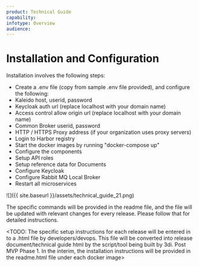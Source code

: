 ```yaml
---
product: Technical Guide
capability:
infotype: Overview
audience:
---
```


# Installation and Configuration

Installation involves the following steps:



*   Create a .env file \(copy from sample .env file provided\), and configure the following:
   *   Kaleido host, userid, password
   *   Keycloak auth url \(replace localhost with your domain name\)
   *   Access control allow origin url \(replace localhost with your domain name\)
   *   Common Broker userid, password
   *   HTTP / HTTPS Proxy address \(if your organization uses proxy servers\)
*   Login to Harbor registry
*   Start the docker images by running "docker-compose up"
*   Configure the components
   *   Setup API roles
   *   Setup reference data for Documents
   *   Configure Keycloak
   *   Configure Rabbit MQ Local Broker
*   Restart all microservices

![]({{ site.baseurl }}/assets/technical_guide_21.png)

The specific commands will be provided in the readme file, and the file will be updated with relevant changes for every release. Please follow that for detailed instructions.

<TODO: The specific setup instructions for each release will be entered in to a .html file by developers/devops. This file will be converted into release document/technical guide html by the script/tool being built by 3di. Post MVP Phase 1. In the interim, the installation instructions will be provided in the readme.html file under each docker image>